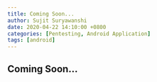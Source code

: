 ```yaml
---
title: Coming Soon...
author: Sujit Suryawanshi
date: 2020-04-22 14:10:00 +0800
categories: [Pentesting, Android Application]
tags: [android]
---
```


<h2 data-toc-skip>Coming Soon...</h2>
